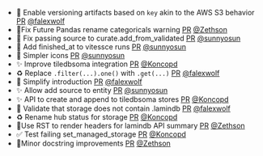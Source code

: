 - 🚸 Enable versioning artifacts based on `key` akin to the AWS S3 behavior [PR](https://github.com/laminlabs/lamindb/pull/1839) [@falexwolf](https://github.com/falexwolf)
- 🎨Fix Future Pandas rename categoricals warning [PR](https://github.com/laminlabs/lamindb/pull/1840) [@Zethson](https://github.com/Zethson)
- 🐛 Fix passing source to curate.add_from_validated [PR](https://github.com/laminlabs/lamindb/pull/1838) [@sunnyosun](https://github.com/sunnyosun)
- 🎨 Add finished_at to vitessce runs [PR](https://github.com/laminlabs/lamindb/pull/1834) [@sunnyosun](https://github.com/sunnyosun)
- 💄 Simpler icons [PR](https://github.com/laminlabs/lamindb/pull/1832) [@sunnyosun](https://github.com/sunnyosun)
- ✨ Improve tiledbsoma integration [PR](https://github.com/laminlabs/lamindb/pull/1827) [@Koncopd](https://github.com/Koncopd)
- ♻️ Replace `.filter(...).one()` with `.get(...)` [PR](https://github.com/laminlabs/lamindb/pull/1829) [@falexwolf](https://github.com/falexwolf)
- 📝 Simplify introduction [PR](https://github.com/laminlabs/lamindb/pull/1828) [@falexwolf](https://github.com/falexwolf)
- ✨ Allow add source to entity [PR](https://github.com/laminlabs/lamindb/pull/1824) [@sunnyosun](https://github.com/sunnyosun)
- ✨ API to create and append to tiledbsoma stores [PR](https://github.com/laminlabs/lamindb/pull/1823) [@Koncopd](https://github.com/Koncopd)
- 🚸 Validate that storage does not contain .lamindb [PR](https://github.com/laminlabs/lamindb-setup/pull/826) [@falexwolf](https://github.com/falexwolf)
- ♻️ Rename hub status for storage [PR](https://github.com/laminlabs/lamindb-setup/pull/825) [@Koncopd](https://github.com/Koncopd)
- 📝Use RST to render headers for lamindb API summary [PR](https://github.com/laminlabs/lamindb/pull/1822) [@Zethson](https://github.com/Zethson)
- ✅ Test failing set_managed_storage [PR](https://github.com/laminlabs/lamindb-setup/pull/824) [@Koncopd](https://github.com/Koncopd)
- 📝Minor docstring improvements [PR](https://github.com/laminlabs/lamindb/pull/1820) [@Zethson](https://github.com/Zethson)
